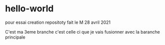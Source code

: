 # hello-world
pour essai creation repositoty
fait le M 28 avril 2021

C'est ma 3eme branche 
c'est celle ci que je vais fusionner avec la baranche principale
